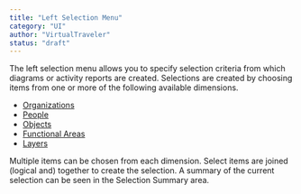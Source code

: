 ```yaml
---
title: "Left Selection Menu"
category: "UI"
author: "VirtualTraveler"
status: "draft"
---
```


The left selection menu allows you to specify selection criteria from which  diagrams or activity reports are created. Selections are created by choosing items from one or more of the following available dimensions. 

- [Organizations]({{site.baseurl}}/glossary/#organization)
- [People]({{site.baseurl}}/glossary/#people)
- [Objects]({{site.baseurl}}/glossary/#object) 
- [Functional Areas]({{site.baseurl}}/glossary/#functional-area)
- [Layers]({{site.baseurl}}/glossary/#layer)

Multiple items can be chosen from each dimension. Select items are joined (logical and) together to create the selection. A summary of the current selection can be seen in the Selection Summary area.